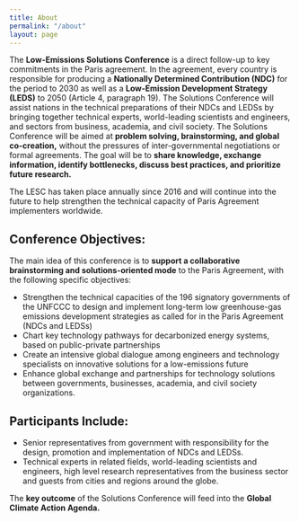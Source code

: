 ```yaml
---
title: About
permalink: "/about"
layout: page
---
```


The __Low-Emissions Solutions Conference__ is a direct follow-up to key commitments in the Paris agreement. In the agreement, every country is responsible for producing a __Nationally Determined Contribution (NDC)__ for the period to 2030 as well as a __Low-Emission Development Strategy (LEDS)__ to 2050 (Article 4, paragraph 19). The Solutions Conference will assist nations in the technical preparations of their NDCs and LEDSs by bringing together technical experts, world-leading scientists and engineers, and sectors from business, academia, and civil society. The Solutions Conference will be aimed at __problem solving, brainstorming, and global co-creation,__ without the pressures of inter-governmental negotiations or formal agreements. The goal will be to __share knowledge, exchange information, identify bottlenecks, discuss best practices, and prioritize future research.__  

The LESC has taken place annually since 2016 and will continue into the future to help strengthen the technical capacity of Paris Agreement implementers worldwide.

## Conference Objectives:

The main idea of this conference is to __support a collaborative brainstorming and solutions-oriented mode__ to the Paris Agreement, with the following specific objectives:    

* Strengthen the technical capacities of the 196 signatory governments of the UNFCCC to design and implement long-term low greenhouse-gas emissions development strategies as called for in the Paris Agreement (NDCs and LEDSs)
* Chart key technology pathways for decarbonized energy systems, based on public-private partnerships
* Create an intensive global dialogue among engineers and technology specialists on innovative solutions for a low-emissions future
* Enhance global exchange and partnerships for technology solutions between governments, businesses, academia, and civil society organizations.

## Participants Include:
* Senior representatives from government with responsibility for the design, promotion and implementation of NDCs and LEDSs.
* Technical experts in related fields, world-leading scientists and engineers, high level research representatives from the business sector and guests from cities and regions around the globe.

The __key outcome__ of the Solutions Conference will feed into the __Global Climate Action Agenda.__
